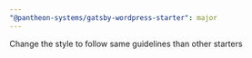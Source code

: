 ```yaml
---
"@pantheon-systems/gatsby-wordpress-starter": major
---
```


Change the style to follow same guidelines than other starters
